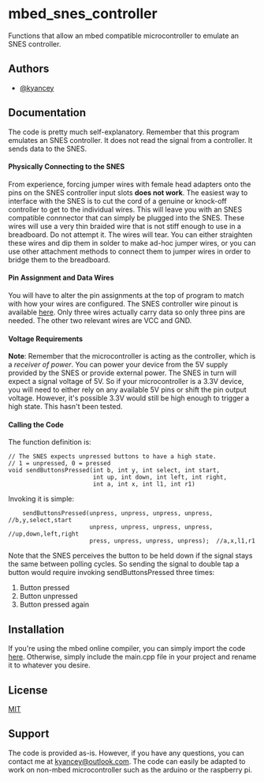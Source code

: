 
# mbed_snes_controller

Functions that allow an mbed compatible microcontroller to emulate an SNES controller.


## Authors

- [@kyancey](https://www.github.com/kyancey)

  
## Documentation

The code is pretty much self-explanatory. Remember that this program emulates
an SNES controller. It does not read the signal from a controller. It sends
data to the SNES.

#### Physically Connecting to the SNES
From experience, forcing jumper wires with female head adapters
onto the pins on the SNES controller input slots **does not work**. The easiest way
to interface with the SNES is to cut the cord of a genuine or knock-off controller to
get to the individual wires. This will leave you with an SNES compatible connnector that
can simply be plugged into the SNES. These wires will use a very thin braided wire that
is not stiff enough to use in a breadboard. Do not attempt it. The wires will tear.
You can either straighten these wires and dip them in solder to make ad-hoc jumper wires,
or you can use other attachment methods to connect them to jumper wires in order to
bridge them to the breadboard.

#### Pin Assignment and Data Wires
You will have to alter the pin assignments at the top of program
to match with how your wires are configured. The SNES controller
wire pinout is available [here](https://pinoutguide.com/Game/snescontroller_pinout.shtml).
Only three wires actually carry data so only three pins are needed.
The other two relevant wires are VCC and GND.

#### Voltage Requirements
**Note**: Remember that the microcontroller is acting
as the controller, which is a _receiver of power_. You can power your device from the 5V supply
provided by the SNES or provide external power. The SNES in turn will expect a signal voltage of 5V.
So if your microcontroller is a 3.3V device, you will need to either rely on any available 5V pins
or shift the pin output voltage. However, it's possible 3.3V would still be high enough to trigger
a high state. This hasn't been tested.

#### Calling the Code
The function definition is:

    // The SNES expects unpressed buttons to have a high state.
    // 1 = unpressed, 0 = pressed
    void sendButtonsPressed(int b, int y, int select, int start,
                            int up, int down, int left, int right,
                            int a, int x, int l1, int r1)

Invoking it is simple:

        sendButtonsPressed(unpress, unpress, unpress, unpress, //b,y,select,start
                           unpress, unpress, unpress, unpress, //up,down,left,right
                           press, unpress, unpress, unpress);  //a,x,l1,r1

Note that the SNES perceives the button to be held down if the signal stays the same
between polling cycles. So sending the signal to double tap a button would require
invoking sendButtonsPressed three times:

1. Button pressed
2. Button unpressed
3. Button pressed again

## Installation 

If you're using the mbed online compiler,
you can simply import the code
[here](https://os.mbed.com/users/kyancey/code/SNES_Controller/).
Otherwise, simply include the main.cpp file in your project and
rename it to whatever you desire.

## License

[MIT](https://choosealicense.com/licenses/mit/)

  
## Support

The code is provided as-is. However, if you have any questions, you
can contact me at kyancey@outlook.com. The code can easily be adapted
to work on non-mbed microcontroller such as the arduino or the raspberry pi.
